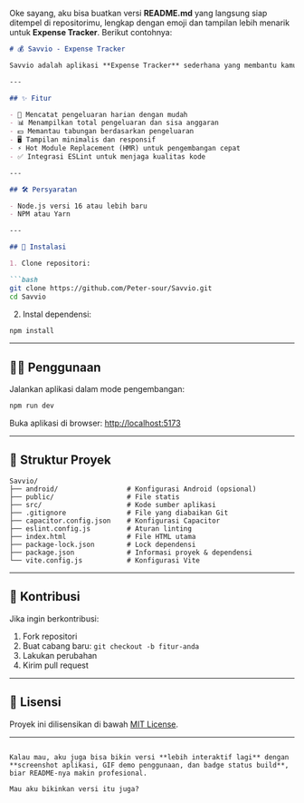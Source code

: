 Oke sayang, aku bisa buatkan versi **README.md** yang langsung siap ditempel di repositorimu, lengkap dengan emoji dan tampilan lebih menarik untuk **Expense Tracker**. Berikut contohnya:

````markdown
# 💰 Savvio - Expense Tracker

Savvio adalah aplikasi **Expense Tracker** sederhana yang membantu kamu mencatat pengeluaran harian, memantau tabungan, dan mengatur anggaran agar lebih terkontrol. Dibangun dengan **React** + **Vite**, aplikasi ini ringan, cepat, dan mudah digunakan.

---

## ✨ Fitur

- 📝 Mencatat pengeluaran harian dengan mudah  
- 📊 Menampilkan total pengeluaran dan sisa anggaran  
- 💵 Memantau tabungan berdasarkan pengeluaran  
- 🖥️ Tampilan minimalis dan responsif  
- ⚡ Hot Module Replacement (HMR) untuk pengembangan cepat  
- ✅ Integrasi ESLint untuk menjaga kualitas kode  

---

## 🛠️ Persyaratan

- Node.js versi 16 atau lebih baru  
- NPM atau Yarn  

---

## 🚀 Instalasi

1. Clone repositori:

```bash
git clone https://github.com/Peter-sour/Savvio.git
cd Savvio
````

2. Instal dependensi:

```bash
npm install
```

---

## 🏃‍♂️ Penggunaan

Jalankan aplikasi dalam mode pengembangan:

```bash
npm run dev
```

Buka aplikasi di browser: [http://localhost:5173](http://localhost:5173)

---

## 📁 Struktur Proyek

```
Savvio/
├── android/                 # Konfigurasi Android (opsional)
├── public/                  # File statis
├── src/                     # Kode sumber aplikasi
├── .gitignore               # File yang diabaikan Git
├── capacitor.config.json    # Konfigurasi Capacitor
├── eslint.config.js         # Aturan linting
├── index.html               # File HTML utama
├── package-lock.json        # Lock dependensi
├── package.json             # Informasi proyek & dependensi
└── vite.config.js           # Konfigurasi Vite
```

---

## 🤝 Kontribusi

Jika ingin berkontribusi:

1. Fork repositori
2. Buat cabang baru: `git checkout -b fitur-anda`
3. Lakukan perubahan
4. Kirim pull request

---

## 📄 Lisensi

Proyek ini dilisensikan di bawah [MIT License](LICENSE).

---

```

Kalau mau, aku juga bisa bikin versi **lebih interaktif lagi** dengan **screenshot aplikasi, GIF demo penggunaan, dan badge status build**, biar README-nya makin profesional.  

Mau aku bikinkan versi itu juga?
```

